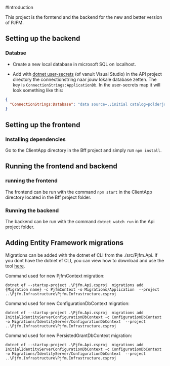 
#Introduction

This project is the forntend and the backend for the new and better version of PJFM. 

## Setting up the backend

### Databse
- Create a new local database in microsoft SQL on localhost. 
  
- Add with [dotnet user-secrets](https://docs.microsoft.com/en-us/aspnet/core/security/app-secrets?tabs=windows#secret-manager) (of vanuit Visual Studio) in the API project directory the connectionstring naar jouw lokale database zetten.
  The key is `ConnectionStrings:ApplicationDb`. In the user-secrets map it will look something like this:
```json
{
  "ConnectionStrings:Database": "data source=.;initial catalog=polderjongensfm;persist security info=True;Integrated Security=SSPI;"
}
```


## Setting up the frontend

### Installing dependencies
Go to the ClientApp directory in the Bff project and simply run ``npm install``.

## Running the frontend and backend

### running the frontend
The frontend can be run with the command ``npm start`` in the ClientApp directory located in the Bff project folder. 

### Running the backend
The backend can be run with the command ``dotnet watch run`` in the Api project folder.

## Adding Entity Framework migrations

Migrations can be added with the dotnet ef CLI from the ./src/Pjfm.Api. If you dont have the dotnet ef
CLI, you can view how to download and use the tool [here](https://docs.microsoft.com/en-us/ef/core/cli/dotnet).

Command used for new PjfmContext migration:

```dotnet ef --startup-project .\Pjfm.Api.csproj  migrations add {Migration name} -c PjfmContext -o Migrations/Application  --project ..\Pjfm.Infrastructure\Pjfm.Infrastructure.csproj```

Command used for new ConfigurationDbContext migration:

```dotnet ef --startup-project .\Pjfm.Api.csproj  migrations add InitialIdentityServerConfigurationDbContext -c ConfigurationDbContext -o Migrations/IdentityServer/ConfigurationDbContext  --project ..\Pjfm.Infrastructure\Pjfm.Infrastructure.csproj```

Command used for new PersistedGrantDbContext migration:

``dotnet ef --startup-project .\Pjfm.Api.csproj  migrations add InitialIdentityServerConfigurationDbContext -c ConfigurationDbContext -o Migrations/IdentityServer/ConfigurationDbContext  --project ..\Pjfm.Infrastructure\Pjfm.Infrastructure.csproj
``